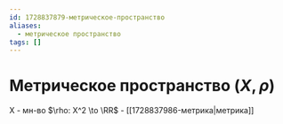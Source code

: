 ```yaml
---
id: 1728837879-метрическое-пространство
aliases:
  - метрическое пространство
tags: []
---
```


# Метрическое пространство $(X, \rho)$
X - мн-во
$\rho: X^2 \to \RR$ - [[1728837986-метрика|метрика]]
